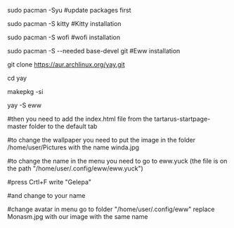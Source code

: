 sudo pacman -Syu #update packages first




sudo pacman -S kitty #Kitty installation






sudo pacman -S wofi #wofi installation






sudo pacman -S --needed base-devel git #Eww installation







git clone https://aur.archlinux.org/yay.git






cd yay





makepkg -si






yay -S eww






#then you need to add the index.html file from the tartarus-startpage-master folder to the default tab






#to change the wallpaper you need to put the image in the folder /home/user/Pictures with the name winda.jpg






#to change the name in the menu you need to go to eww.yuck  (the file is on the path "/home/user/.config/eww/eww.yuck")





#press Crtl+F write "Gelepa"




#and change to your name





#change avatar in menu go to folder "/home/user/.config/eww" replace Monasm.jpg with our image with the same name

